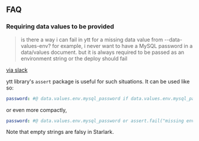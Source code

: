 ## FAQ

### Requiring data values to be provided

> is there a way i can fail in ytt for a missing data value from --data-values-env? for example, i never want to have a MySQL password in a data/values document. but it is always required to be passed as an environment string or the deploy should fail

[via slack](https://kubernetes.slack.com/archives/CH8KCCKA5/p1565644534231700)

ytt library's `assert` package is useful for such situations. It can be used like so:

```yaml
password: #@ data.values.env.mysql_password if data.values.env.mysql_password else assert.fail("missing env.mysql_password")
```

or even more compactly,

```yaml
password: #@ data.values.env.mysql_password or assert.fail("missing env.mysql_password")
```

Note that empty strings are falsy in Starlark.
